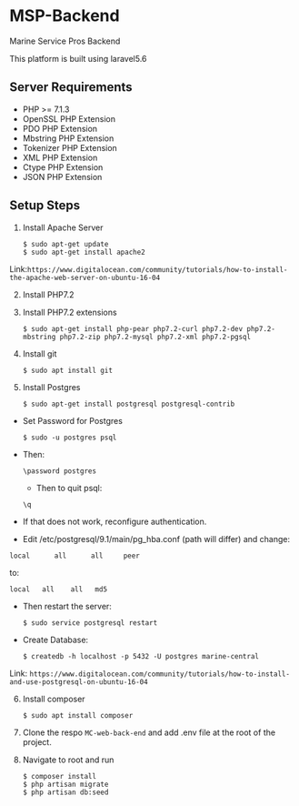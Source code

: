 # MSP-Backend

Marine Service Pros Backend

This platform is built using laravel5.6

## Server Requirements

* PHP >= 7.1.3
* OpenSSL PHP Extension
* PDO PHP Extension
* Mbstring PHP Extension
* Tokenizer PHP Extension
* XML PHP Extension
* Ctype PHP Extension
* JSON PHP Extension

## Setup Steps

1. Install Apache Server

    ```
    $ sudo apt-get update
    $ sudo apt-get install apache2
    ```

Link:`https://www.digitalocean.com/community/tutorials/how-to-install-the-apache-web-server-on-ubuntu-16-04`

2. Install PHP7.2

3. Install PHP7.2 extensions  
    ```
    $ sudo apt-get install php-pear php7.2-curl php7.2-dev php7.2-mbstring php7.2-zip php7.2-mysql php7.2-xml php7.2-pgsql
    ```

4. Install git  
    ```
    $ sudo apt install git
    ```

5. Install Postgres  
    ```
    $ sudo apt-get install postgresql postgresql-contrib
    ```

* Set Password for Postgres

  ```
  $ sudo -u postgres psql
  ```

* Then:

  ```
  \password postgres
  ```
  * Then to quit psql:

  ```
  \q
  ```

* If that does not work, reconfigure authentication.

* Edit /etc/postgresql/9.1/main/pg_hba.conf (path will differ) and change:

    
```
local      all      all     peer
```

to:

    local   all    all   md5

* Then restart the server:

  ```
  $ sudo service postgresql restart
  ```

* Create Database:  
    ```
    $ createdb -h localhost -p 5432 -U postgres marine-central
    ```

Link: `https://www.digitalocean.com/community/tutorials/how-to-install-and-use-postgresql-on-ubuntu-16-04`

6. Install composer  
    ```
    $ sudo apt install composer
    ```

7. Clone the respo `MC-web-back-end` and add .env file at the root of the project.

8. Navigate to root and run
    ```
    $ composer install
    $ php artisan migrate
    $ php artisan db:seed
    ```
  